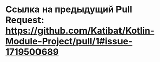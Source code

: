 # Ссылка на предыдущий Pull Request: https://github.com/Katibat/Kotlin-Module-Project/pull/1#issue-1719500689
